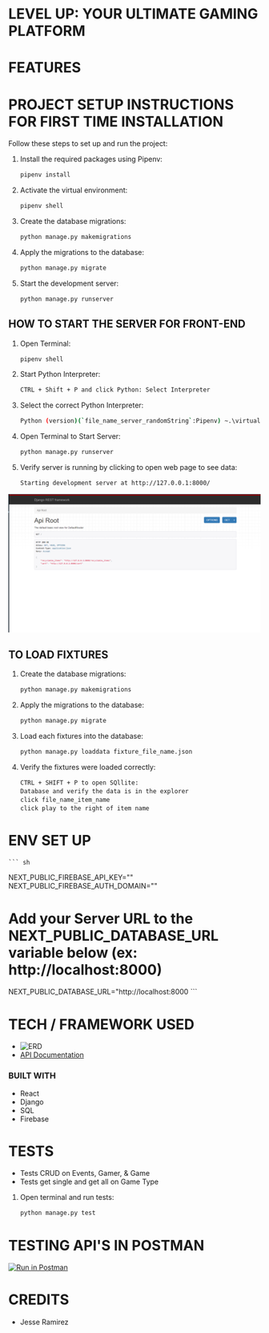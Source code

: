 # LEVEL UP: YOUR ULTIMATE GAMING PLATFORM


# FEATURES


# PROJECT SETUP INSTRUCTIONS FOR FIRST TIME INSTALLATION
Follow these steps to set up and run the project:

1. Install the required packages using Pipenv:
    ```sh
    pipenv install
    ```

2. Activate the virtual environment:
    ```sh
    pipenv shell
    ```

3. Create the database migrations:
    ```sh
    python manage.py makemigrations
    ```

4. Apply the migrations to the database:
    ```sh
    python manage.py migrate
    ```

5. Start the development server:
    ```sh
    python manage.py runserver
    ```


## HOW TO START THE SERVER FOR FRONT-END
1. Open Terminal:
    ```sh
    pipenv shell
    ```

2. Start Python Interpreter:
    ```sh
    CTRL + Shift + P and click Python: Select Interpreter
    ```    

3. Select the correct Python Interpreter:
    ```sh
    Python (version)(`file_name_server_randomString`:Pipenv) ~.\virtualenvs\sec...
    ```

4. Open Terminal to Start Server:
    ```sh
    python manage.py runserver
    ```       

5. Verify server is running by clicking to open web page to see data:
    ```sh
    Starting development server at http://127.0.0.1:8000/
    ```
  ![Screenshot](assets/api_root.png "ScreenshSot 2024-07-15 192448") 


## TO LOAD FIXTURES 
1. Create the database migrations:
    ```sh
    python manage.py makemigrations
    ```

2. Apply the migrations to the database:
    ```sh
    python manage.py migrate
    ```

3. Load each fixtures into the database:
    ```sh
    python manage.py loaddata fixture_file_name.json
    ```

4. Verify the fixtures were loaded correctly:
    ``` sh
    CTRL + SHIFT + P to open SQllite: 
    Database and verify the data is in the explorer 
    click file_name_item_name
    click play to the right of item name
    ```
# ENV SET UP
    ``` sh
NEXT_PUBLIC_FIREBASE_API_KEY=""
NEXT_PUBLIC_FIREBASE_AUTH_DOMAIN=""
# Add your Server URL to the NEXT_PUBLIC_DATABASE_URL variable below (ex: http://localhost:8000)
NEXT_PUBLIC_DATABASE_URL="http://localhost:8000
    ```

# TECH / FRAMEWORK USED
- ![ERD](assets/erd.png "Screenshot 2024-07-17") 
- [API Documentation](https://documenter.getpostman.com/view/29856352/2sA3kSo3i8)

### BUILT WITH  
- React
- Django
- SQL
- Firebase

# TESTS
- Tests CRUD on Events, Gamer, & Game
- Tests get single and get all on Game Type 

1. Open terminal and run tests:
    ```sh
    python manage.py test
    ```

# TESTING API'S IN POSTMAN
[![Run in Postman](https://run.pstmn.io/button.svg)](https://app.getpostman.com/run-collection/29856352-fe239767-c915-4ee4-816a-98391d697b67?action=collection%2Ffork&source=rip_markdown&collection-url=entityId%3D29856352-fe239767-c915-4ee4-816a-98391d697b67%26entityType%3Dcollection%26workspaceId%3D05f2e31e-03ef-427f-b169-137d2a156107)

# CREDITS

- Jesse Ramirez 
